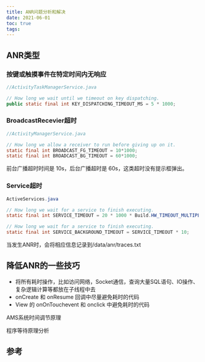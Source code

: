 ```yaml
---
title: ANR问题分析和解决
date: 2021-06-01
toc: true
tags:
---
```



## ANR类型

### 按键或触摸事件在特定时间内无响应



```java
//ActivityTaskManagerService.java

// How long we wait until we timeout on key dispatching.
public static final int KEY_DISPATCHING_TIMEOUT_MS = 5 * 1000;
```

### BroadcastRecevier超时

```java
//ActivityManagerService.java

// How long we allow a receiver to run before giving up on it.
static final int BROADCAST_FG_TIMEOUT = 10*1000;
static final int BROADCAST_BG_TIMEOUT = 60*1000;
```

前台广播超时时间是 10s，后台广播超时是 60s，这类超时没有提示框弹出。


### Service超时

```java
ActiveServices.java

// How long we wait for a service to finish executing.
static final int SERVICE_TIMEOUT = 20 * 1000 * Build.HW_TIMEOUT_MULTIPLIER;

// How long we wait for a service to finish executing.
static final int SERVICE_BACKGROUND_TIMEOUT = SERVICE_TIMEOUT * 10;

```


当发生ANR时，会将相应信息记录到/data/anr/traces.txt



## 降低ANR的一些技巧

- 将所有耗时操作，比如访问网络，Socket通信，查询大量SQL语句、IO操作、复杂逻辑计算等都放在子线程中去
- onCreate 和 onResume 回调中尽量避免耗时的代码
- View 的 onOnTouchevent 和 onclick 中避免耗时的代码



AMS系统时间调节原理


程序等待原理分析


## 参考


